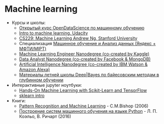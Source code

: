 # Machine learning

* Курсы и школы:
  * [Открытый курс OpenDataScience по машинному обучению](https://github.com/Yorko/mlcourse_open)
  * [Intro to machine learning. Udacity](https://www.udacity.com/course/intro-to-machine-learning--ud120)
  * [CS229: Machine Learning Andrew Ng, Stanford University](https://www.coursera.org/learn/machine-learning)
  * Специализация [Машинное обучение и Анализ данных (Яндекс + МФТИ/MIPT)](https://www.coursera.org/specializations/mashinnoye-obucheniye)
  * [Machine Learning Engineer Nanodegree (co-created by Kaggle)](https://www.udacity.com/course/machine-learning-engineer-nanodegree--nd009)
  * [Data Analyst Nanodegree (co-created by Facebook & MongoDB)](https://www.udacity.com/course/data-analyst-nanodegree--nd002)
  * [Artificial Intelligence Nanodegree (co-created by IBM Watson & Amazon Alexa)](https://www.udacity.com/course/artificial-intelligence-nanodegree--nd889)
  * [Материалы летней школы Deep|Bayes по байесовским методам в глубинном обучении](https://habrahabr.ru/post/337028/)
* Интерактивные jupyter ноутбуки:
  * [Hands-On Machine Learning with Scikit-Learn and TensorFlow](https://github.com/ageron/handson-ml)
  * [sklearn intro](https://github.com/Dyakonov/notebooks/blob/master/dj_sklearn_intro.ipynb)
* Книги:
  * [Pattern Recognition and Machine Learning](http://www.amazon.com/Pattern-Recognition-Learning-Information-Statistics/dp/0387310738/) - C.M.Bishop (2006)
  * [Построение систем машинного обучения на языке Python](https://goo.gl/EtTXTt) - Л. П. Коэльо, В. Ричарт (2016)